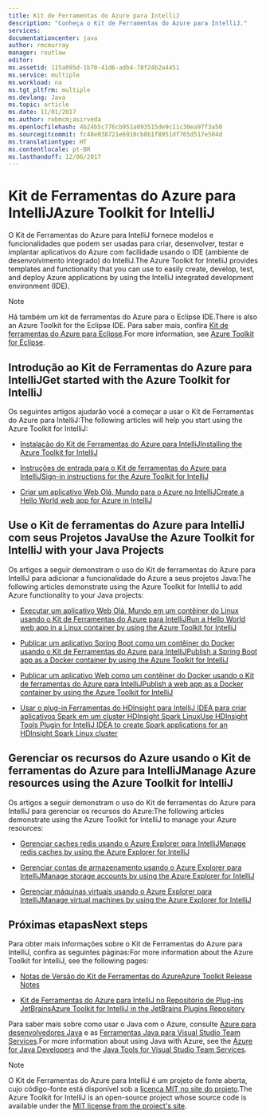 ```yaml
---
title: Kit de Ferramentas do Azure para IntelliJ
description: "Conheça o Kit de Ferramentas do Azure para IntelliJ."
services: 
documentationcenter: java
author: rmcmurray
manager: routlaw
editor: 
ms.assetid: 115a095d-1b70-41d6-adb4-78f24b2a4451
ms.service: multiple
ms.workload: na
ms.tgt_pltfrm: multiple
ms.devlang: Java
ms.topic: article
ms.date: 11/01/2017
ms.author: robmcm;asirveda
ms.openlocfilehash: 4b24b5c776cb951a093515de9c11c30ea97f3a50
ms.sourcegitcommit: fc48e038721e6910cb8b1f8951df765d517e504d
ms.translationtype: HT
ms.contentlocale: pt-BR
ms.lasthandoff: 12/06/2017
---
```

# <a name="azure-toolkit-for-intellij"></a><span data-ttu-id="1cfd1-103">Kit de Ferramentas do Azure para IntelliJ</span><span class="sxs-lookup"><span data-stu-id="1cfd1-103">Azure Toolkit for IntelliJ</span></span>
<span data-ttu-id="1cfd1-104">O Kit de Ferramentas do Azure para IntelliJ fornece modelos e funcionalidades que podem ser usadas para criar, desenvolver, testar e implantar aplicativos do Azure com facilidade usando o IDE (ambiente de desenvolvimento integrado) do IntelliJ.</span><span class="sxs-lookup"><span data-stu-id="1cfd1-104">The Azure Toolkit for IntelliJ provides templates and functionality that you can use to easily create, develop, test, and deploy Azure applications by using the IntelliJ integrated development environment (IDE).</span></span>

> [!NOTE]
> 
> <span data-ttu-id="1cfd1-105">Há também um kit de ferramentas do Azure para o Eclipse IDE.</span><span class="sxs-lookup"><span data-stu-id="1cfd1-105">There is also an Azure Toolkit for the Eclipse IDE.</span></span> <span data-ttu-id="1cfd1-106">Para saber mais, confira [Kit de ferramentas do Azure para Eclipse](../eclipse/azure-toolkit-for-eclipse.md).</span><span class="sxs-lookup"><span data-stu-id="1cfd1-106">For more information, see [Azure Toolkit for Eclipse](../eclipse/azure-toolkit-for-eclipse.md).</span></span>
> 

## <a name="get-started-with-the-azure-toolkit-for-intellij"></a><span data-ttu-id="1cfd1-107">Introdução ao Kit de Ferramentas do Azure para IntelliJ</span><span class="sxs-lookup"><span data-stu-id="1cfd1-107">Get started with the Azure Toolkit for IntelliJ</span></span>
<span data-ttu-id="1cfd1-108">Os seguintes artigos ajudarão você a começar a usar o Kit de Ferramentas do Azure para IntelliJ:</span><span class="sxs-lookup"><span data-stu-id="1cfd1-108">The following articles will help you start using the Azure Toolkit for IntelliJ:</span></span>

* [<span data-ttu-id="1cfd1-109">Instalação do Kit de Ferramentas do Azure para IntelliJ</span><span class="sxs-lookup"><span data-stu-id="1cfd1-109">Installing the Azure Toolkit for IntelliJ</span></span>](azure-toolkit-for-intellij-installation.md)

* [<span data-ttu-id="1cfd1-110">Instruções de entrada para o Kit de ferramentas do Azure para IntelliJ</span><span class="sxs-lookup"><span data-stu-id="1cfd1-110">Sign-in instructions for the Azure Toolkit for IntelliJ</span></span>](azure-toolkit-for-intellij-sign-in-instructions.md)

* [<span data-ttu-id="1cfd1-111">Criar um aplicativo Web Olá, Mundo para o Azure no IntelliJ</span><span class="sxs-lookup"><span data-stu-id="1cfd1-111">Create a Hello World web app for Azure in IntelliJ</span></span>](azure-toolkit-for-intellij-create-hello-world-web-app.md)

## <a name="use-the-azure-toolkit-for-intellij-with-your-java-projects"></a><span data-ttu-id="1cfd1-112">Use o Kit de ferramentas do Azure para IntelliJ com seus Projetos Java</span><span class="sxs-lookup"><span data-stu-id="1cfd1-112">Use the Azure Toolkit for IntelliJ with your Java Projects</span></span>
<span data-ttu-id="1cfd1-113">Os artigos a seguir demonstram o uso do Kit de ferramentas do Azure para IntelliJ para adicionar a funcionalidade do Azure a seus projetos Java:</span><span class="sxs-lookup"><span data-stu-id="1cfd1-113">The following articles demonstrate using the Azure Toolkit for IntelliJ to add Azure functionality to your Java projects:</span></span>

* [<span data-ttu-id="1cfd1-114">Executar um aplicativo Web Olá, Mundo em um contêiner do Linux usando o Kit de Ferramentas do Azure para IntelliJ</span><span class="sxs-lookup"><span data-stu-id="1cfd1-114">Run a Hello World web app in a Linux container by using the Azure Toolkit for IntelliJ</span></span>](azure-toolkit-for-intellij-hello-world-web-app-linux.md)

* [<span data-ttu-id="1cfd1-115">Publicar um aplicativo Spring Boot como um contêiner do Docker usando o Kit de Ferramentas do Azure para IntelliJ</span><span class="sxs-lookup"><span data-stu-id="1cfd1-115">Publish a Spring Boot app as a Docker container by using the Azure Toolkit for IntelliJ</span></span>](azure-toolkit-for-intellij-publish-spring-boot-docker-app.md)

* [<span data-ttu-id="1cfd1-116">Publicar um aplicativo Web como um contêiner do Docker usando o Kit de ferramentas do Azure para IntelliJ</span><span class="sxs-lookup"><span data-stu-id="1cfd1-116">Publish a web app as a Docker container by using the Azure Toolkit for IntelliJ</span></span>](azure-toolkit-for-intellij-publish-as-docker-container.md)

* [<span data-ttu-id="1cfd1-117">Usar o plug-in Ferramentas do HDInsight para IntelliJ IDEA para criar aplicativos Spark em um cluster HDInsight Spark Linux</span><span class="sxs-lookup"><span data-stu-id="1cfd1-117">Use HDInsight Tools Plugin for IntelliJ IDEA to create Spark applications for an HDInsight Spark Linux cluster</span></span>](/azure/hdinsight/hdinsight-apache-spark-intellij-tool-plugin)

## <a name="manage-azure-resources-using-the-azure-toolkit-for-intellij"></a><span data-ttu-id="1cfd1-118">Gerenciar os recursos do Azure usando o Kit de ferramentas do Azure para IntelliJ</span><span class="sxs-lookup"><span data-stu-id="1cfd1-118">Manage Azure resources using the Azure Toolkit for IntelliJ</span></span>
<span data-ttu-id="1cfd1-119">Os artigos a seguir demonstram o uso do Kit de ferramentas do Azure para IntelliJ para gerenciar os recursos do Azure:</span><span class="sxs-lookup"><span data-stu-id="1cfd1-119">The following articles demonstrate using the Azure Toolkit for IntelliJ to manage your Azure resources:</span></span>

* [<span data-ttu-id="1cfd1-120">Gerenciar caches redis usando o Azure Explorer para IntelliJ</span><span class="sxs-lookup"><span data-stu-id="1cfd1-120">Manage redis caches by using the Azure Explorer for IntelliJ</span></span>](azure-toolkit-for-intellij-managing-redis-caches-using-azure-explorer.md)

* [<span data-ttu-id="1cfd1-121">Gerenciar contas de armazenamento usando o Azure Explorer para IntelliJ</span><span class="sxs-lookup"><span data-stu-id="1cfd1-121">Manage storage accounts by using the Azure Explorer for IntelliJ</span></span>](azure-toolkit-for-intellij-managing-virtual-machines-using-azure-explorer.md)

* [<span data-ttu-id="1cfd1-122">Gerenciar máquinas virtuais usando o Azure Explorer para IntelliJ</span><span class="sxs-lookup"><span data-stu-id="1cfd1-122">Manage virtual machines by using the Azure Explorer for IntelliJ</span></span>](azure-toolkit-for-intellij-managing-storage-accounts-using-azure-explorer.md)

## <a name="next-steps"></a><span data-ttu-id="1cfd1-123">Próximas etapas</span><span class="sxs-lookup"><span data-stu-id="1cfd1-123">Next steps</span></span>

<span data-ttu-id="1cfd1-124">Para obter mais informações sobre o Kit de Ferramentas do Azure para IntelliJ, confira as seguintes páginas:</span><span class="sxs-lookup"><span data-stu-id="1cfd1-124">For more information about the Azure Toolkit for IntelliJ, see the following pages:</span></span>

* [<span data-ttu-id="1cfd1-125">Notas de Versão do Kit de Ferramentas do Azure</span><span class="sxs-lookup"><span data-stu-id="1cfd1-125">Azure Toolkit Release Notes</span></span>](https://github.com/Microsoft/azure-tools-for-java/releases)

* [<span data-ttu-id="1cfd1-126">Kit de Ferramentas do Azure para IntelliJ no Repositório de Plug-ins JetBrains</span><span class="sxs-lookup"><span data-stu-id="1cfd1-126">Azure Toolkit for IntelliJ in the JetBrains Plugins Repository</span></span>](https://plugins.jetbrains.com/plugin/8053-azure-toolkit-for-intellij)

<span data-ttu-id="1cfd1-127">Para saber mais sobre como usar o Java com o Azure, consulte [Azure para desenvolvedores Java](https://docs.microsoft.com/java/azure/) e as [Ferramentas Java para Visual Studio Team Services](https://java.visualstudio.com/).</span><span class="sxs-lookup"><span data-stu-id="1cfd1-127">For more information about using Java with Azure, see the [Azure for Java Developers](https://docs.microsoft.com/java/azure/) and the [Java Tools for Visual Studio Team Services](https://java.visualstudio.com/).</span></span>

> [!NOTE]
> 
> <span data-ttu-id="1cfd1-128">O Kit de Ferramentas do Azure para IntelliJ é um projeto de fonte aberta, cujo código-fonte está disponível sob a [licença MIT no site do projeto](https://github.com/microsoft/azure-tools-for-java).</span><span class="sxs-lookup"><span data-stu-id="1cfd1-128">The Azure Toolkit for IntelliJ is an open-source project whose source code is available under the [MIT license from the project's site](https://github.com/microsoft/azure-tools-for-java).</span></span>
> 

<!-- [!INCLUDE [azure-toolkit-for-intellij-additional-resources](../includes/azure-toolkit-for-intellij-additional-resources.md)] -->

<!-- URL List -->

[Azure for Java Developers]: https://docs.microsoft.com/java/azure/
[Java Tools for Visual Studio Team Services]: https://java.visualstudio.com/

<!-- Temporarily Deprecated URLs -->

<!-- [Debug a Java Web App on Azure in IntelliJ]: ./app-service-web/app-service-web-debug-java-web-app-in-intellij.md -->
